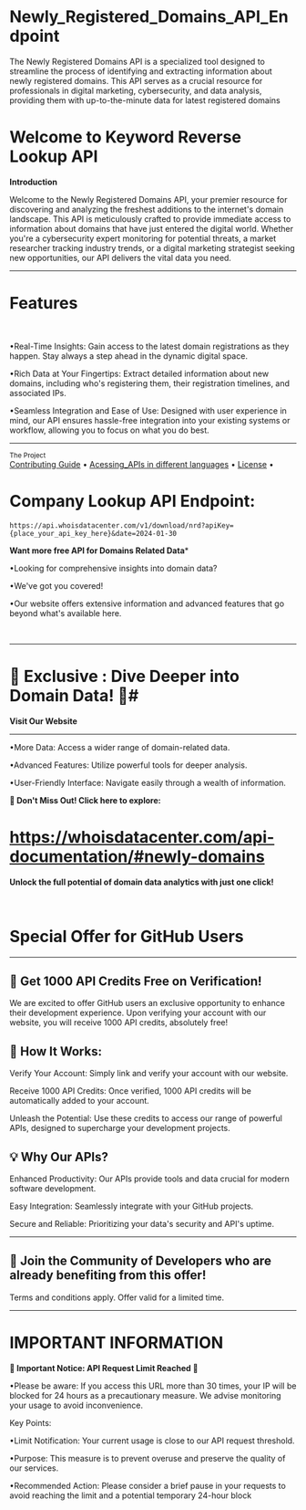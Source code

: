 # Newly_Registered_Domains_API_Endpoint
The Newly Registered Domains API is a specialized tool designed to streamline the process of identifying and extracting information about newly registered domains. This API serves as a crucial resource for professionals in digital marketing, cybersecurity, and data analysis, providing them with up-to-the-minute data for latest registered domains


# Welcome to Keyword Reverse Lookup API
**Introduction**
 <br />

Welcome to the Newly Registered Domains API, your premier resource for discovering and analyzing the freshest additions to the internet's domain landscape. This API is meticulously crafted to provide immediate access to information about domains that have just entered the digital world. Whether you're a cybersecurity expert monitoring for potential threats, a market researcher tracking industry trends, or a digital marketing strategist seeking new opportunities, our API delivers the vital data you need.


___

# Features
<br />

 •Real-Time Insights: Gain access to the latest domain registrations as they happen. Stay always a step ahead in the dynamic digital space.
 <br />
 
 •Rich Data at Your Fingertips: Extract detailed information about new domains, including who's registering them, their registration timelines, and associated IPs.
 <br />
 
 •Seamless Integration and Ease of Use: Designed with user experience in mind, our API ensures hassle-free integration into your existing systems or workflow, allowing you to focus on what you do best.
  


   ___
 <div >
    <sub>The Project</sub>
    <br />
    <a href="Contributing Guide/Contributing Guide.md">Contributing Guide</a> •
    <a href="Acessing_APIs">Acessing_APIs in different languages</a> •
    <a href="License/License.md">License</a> •
    
    



# Company Lookup API Endpoint:
```
https://api.whoisdatacenter.com/v1/download/nrd?apiKey={place_your_api_key_here}&date=2024-01-30
```

**Want more free API for Domains Related Data***
<br/>

•Looking for comprehensive insights into domain data? 
<br/>

•We've got you covered! 
<br/>

•Our website offers extensive information and advanced features that go beyond what's available here.


<br/>


___

# 🌟 Exclusive : Dive Deeper into Domain Data! 🌟# 

**Visit Our Website**

___
•More Data: Access a wider range of domain-related data.
<br/>

•Advanced Features: Utilize powerful tools for deeper analysis.
<br/>

•User-Friendly Interface: Navigate easily through a wealth of information.
<br/>

 **🔗 Don't Miss Out! Click here to explore:** 
 # https://whoisdatacenter.com/api-documentation/#newly-domains

**Unlock the full potential of domain data analytics with just one click!**


<br/>






# Special Offer for GitHub Users
---

**🚀 Get 1000 API Credits Free on Verification!**
---
We are excited to offer GitHub users an exclusive opportunity to enhance their development experience. Upon verifying your account with our website, you will receive 1000 API credits, absolutely free!

**🔑 How It Works:**
---
Verify Your Account: Simply link and verify your account with our website.
<br/>

Receive 1000 API Credits: Once verified, 1000 API credits will be automatically added to your account.
<br/>

Unleash the Potential: Use these credits to access our range of powerful APIs, designed to supercharge your development projects.
<br/>

**💡 Why Our APIs?**
---
Enhanced Productivity: Our APIs provide tools and data crucial for modern software development.
<br/>

Easy Integration: Seamlessly integrate with your GitHub projects.
<br/>

Secure and Reliable: Prioritizing your data's security and API's uptime.
<br/>

___


**🌟 Join the Community of Developers who are already benefiting from this offer!**
---

Terms and conditions apply. Offer valid for a limited time.





___

# IMPORTANT INFORMATION


**🚨 Important Notice: API Request Limit Reached 🚨**

•Please be aware: If you access this URL more than 30 times, your IP will be blocked for 24 hours as a precautionary measure. We advise monitoring your usage to avoid inconvenience.

Key Points:

•Limit Notification: Your current usage is close to our API request threshold.
<br/>

•Purpose: This measure is to prevent overuse and preserve the quality of our services.
<br/>

•Recommended Action: Please consider a brief pause in your requests to avoid reaching the limit and a potential temporary 24-hour block
